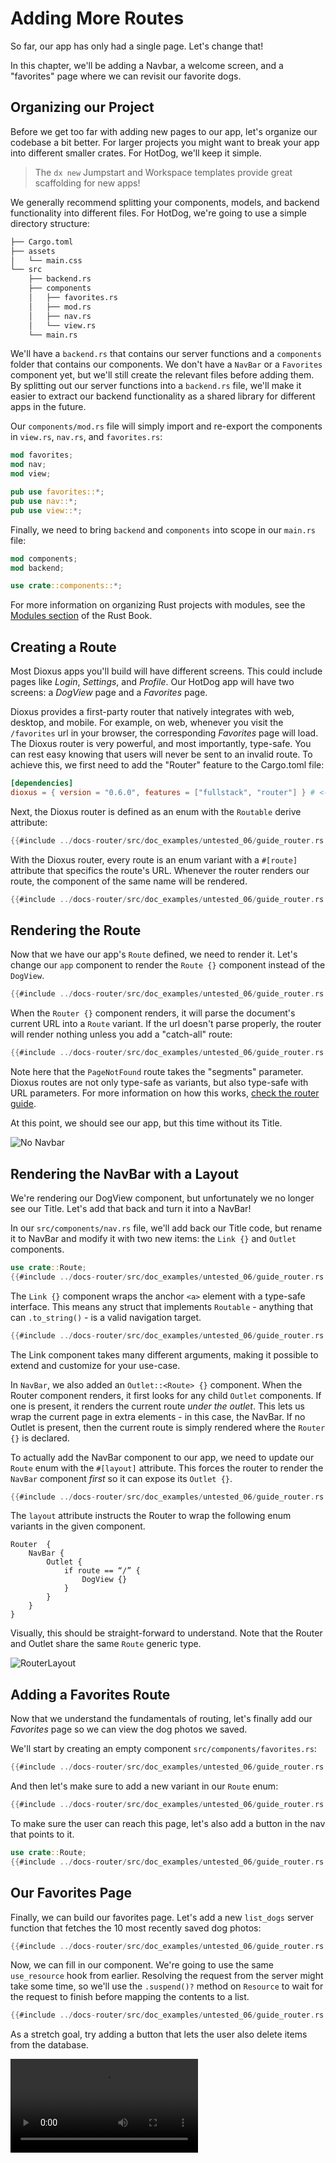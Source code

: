 # Adding More Routes

So far, our app has only had a single page. Let's change that!

In this chapter, we'll be adding a Navbar, a welcome screen, and a "favorites" page where we can revisit our favorite dogs.

## Organizing our Project

Before we get too far with adding new pages to our app, let's organize our codebase a bit better. For larger projects you might want to break your app into different smaller crates. For HotDog, we'll keep it simple.

> The `dx new` Jumpstart and Workspace templates provide great scaffolding for new apps!

We generally recommend splitting your components, models, and backend functionality into different files. For HotDog, we're going to use a simple directory structure:

```sh
├── Cargo.toml
├── assets
│   └── main.css
└── src
    ├── backend.rs
    ├── components
    │   ├── favorites.rs
    │   ├── mod.rs
    │   ├── nav.rs
    │   └── view.rs
    └── main.rs
```

We'll have a `backend.rs` that contains our server functions and a `components` folder that contains our components. We don't have a `NavBar` or a `Favorites` component yet, but we'll still create the relevant files before adding them. By splitting out our server functions into a `backend.rs` file, we'll make it easier to extract our backend functionality as a shared library for different apps in the future.

Our `components/mod.rs` file will simply import and re-export the components in `view.rs`, `nav.rs`, and `favorites.rs`:

```rust
mod favorites;
mod nav;
mod view;

pub use favorites::*;
pub use nav::*;
pub use view::*;
```

Finally, we need to bring `backend` and `components` into scope in our `main.rs` file:

```rust
mod components;
mod backend;

use crate::components::*;
```

For more information on organizing Rust projects with modules, see the [Modules section](https://doc.rust-lang.org/book/ch07-02-defining-modules-to-control-scope-and-privacy.html) of the Rust Book.

## Creating a Route

Most Dioxus apps you'll build will have different screens. This could include pages like *Login*, *Settings*, and *Profile*. Our HotDog app will have two screens: a *DogView* page and a *Favorites* page.

Dioxus provides a first-party router that natively integrates with web, desktop, and mobile. For example, on web, whenever you visit the `/favorites` url in your browser, the corresponding *Favorites* page will load. The Dioxus router is very powerful, and most importantly, type-safe. You can rest easy knowing that users will never be sent to an invalid route. To achieve this, we first need to add the "Router" feature to the Cargo.toml file:

```toml
[dependencies]
dioxus = { version = "0.6.0", features = ["fullstack", "router"] } # <----- add "router"
```

Next, the Dioxus router is defined as an enum with the `Routable` derive attribute:

```rust
{{#include ../docs-router/src/doc_examples/untested_06/guide_router.rs:new_router}}
```

With the Dioxus router, every route is an enum variant with a `#[route]` attribute that specifics the route's URL. Whenever the router renders our route, the component of the same name will be rendered.

```rust
{{#include ../docs-router/src/doc_examples/untested_06/guide_router.rs:new_router_with_component}}
```


## Rendering the Route

Now that we have our app's `Route` defined, we need to render it. Let's change our `app` component to render the `Route {}` component instead of the `DogView`.

```rust
{{#include ../docs-router/src/doc_examples/untested_06/guide_router.rs:rendering_the_route}}
```

When the `Router {}` component renders, it will parse the document's current URL into a `Route` variant. If the url doesn't parse properly, the router will render nothing unless you add a "catch-all" route:

```rust
{{#include ../docs-router/src/doc_examples/untested_06/guide_router.rs:catch_all}}
```

Note here that the `PageNotFound` route takes the "segments" parameter. Dioxus routes are not only type-safe as variants, but also type-safe with URL parameters. For more information on how this works, [check the router guide](../router/index.md).

At this point, we should see our app, but this time without its Title.

![No Navbar](/assets/06_docs/no_navbar.png)


## Rendering the NavBar with a Layout

We're rendering our DogView component, but unfortunately we no longer see our Title. Let's add that back and turn it into a NavBar!

In our `src/components/nav.rs` file, we'll add back our Title code, but rename it to NavBar and modify it with two new items: the `Link {}` and `Outlet` components.

```rust
use crate::Route;
{{#include ../docs-router/src/doc_examples/untested_06/guide_router.rs:nav_bar}}
```

The `Link {}` component wraps the anchor `<a>` element with a type-safe interface. This means any struct that implements `Routable` - anything that can `.to_string()` - is a valid navigation target.

```rust
{{#include ../docs-router/src/doc_examples/untested_06/guide_router.rs:link}}
```

The Link component takes many different arguments, making it possible to extend and customize for your use-case.

In `NavBar`, we also added an `Outlet::<Route> {}` component. When the Router component renders, it first looks for any child `Outlet` components. If one is present, it renders the current route *under the outlet*. This lets us wrap the current page in extra elements - in this case, the NavBar. If no Outlet is present, then the current route is simply rendered where the `Router {}` is declared.

To actually add the NavBar component to our app, we need to update our `Route` enum with the `#[layout]` attribute. This forces the router to render the `NavBar` component *first* so it can expose its `Outlet {}`.

```rust
{{#include ../docs-router/src/doc_examples/untested_06/guide_router.rs:nav_bar_router}}
```

The `layout` attribute instructs the Router to wrap the following enum variants in the given component.
```rust, ignore
Router  {
    NavBar {
        Outlet {
            if route == “/” {
                DogView {}
            }
        }
    }
}
```

Visually, this should be straight-forward to understand. Note that the Router and Outlet share the same `Route` generic type.

![RouterLayout](/assets/06_docs/routeroutlet.png)

## Adding a Favorites Route

Now that we understand the fundamentals of routing, let's finally add our *Favorites* page so we can view the dog photos we saved.

We'll start by creating an empty component `src/components/favorites.rs`:

```rust
{{#include ../docs-router/src/doc_examples/untested_06/guide_router.rs:favorites}}
```

And then let's make sure to add a new variant in our `Route` enum:

```rust
{{#include ../docs-router/src/doc_examples/untested_06/guide_router.rs:favorites_router}}
```

To make sure the user can reach this page, let's also add a button in the nav that points to it.

```rust
use crate::Route;
{{#include ../docs-router/src/doc_examples/untested_06/guide_router.rs:nav_bar_favorites_link}}
```

## Our Favorites Page

Finally, we can build our favorites page. Let's add a new `list_dogs` server function that fetches the 10 most recently saved dog photos:

```rust
{{#include ../docs-router/src/doc_examples/untested_06/guide_router.rs:list_dogs}}
```

Now, we can fill in our component. We're going to use the same `use_resource` hook from earlier. Resolving the request from the server might take some time, so we'll use the `.suspend()?` method on `Resource` to wait for the request to finish before mapping the contents to a list.

```rust
{{#include ../docs-router/src/doc_examples/untested_06/guide_router.rs:favorites_list_dogs}}
```

As a stretch goal, try adding a button that lets the user also delete items from the database.

![FullDemo](/assets/06_docs/hotdogfull.mp4)
